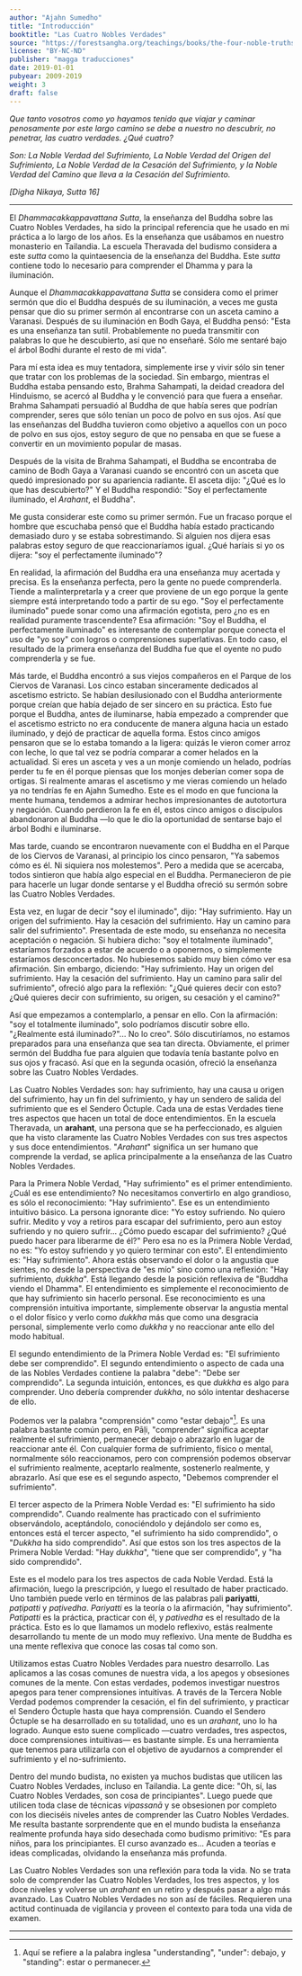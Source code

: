 ```yaml
---
author: "Ajahn Sumedho"
title: "Introducción"
booktitle: "Las Cuatro Nobles Verdades"
source: "https://forestsangha.org/teachings/books/the-four-noble-truths?language=English"
license: "BY-NC-ND"
publisher: "magga traducciones"
date: 2019-01-01
pubyear: 2009-2019
weight: 3
draft: false
---
```


_Que tanto vosotros como yo hayamos tenido que viajar y caminar penosamente por este largo camino se debe a nuestro no descubrir, no penetrar, las cuatro verdades. ¿Qué cuatro?_  

_Son: La Noble Verdad del Sufrimiento, La Noble Verdad del Origen del Sufrimiento, La Noble Verdad de la Cesación del Sufrimiento, y la Noble Verdad del Camino que lleva a la Cesación del Sufrimiento._  

_[Digha Nikaya, *Sutta* 16]_  

---

El *Dhammacakkappavattana* *Sutta*, la enseñanza del Buddha sobre las Cuatro Nobles Verdades, ha sido la principal referencia que he usado en mi práctica a lo largo de los años. Es la enseñanza que usábamos en nuestro monasterio en Tailandia. La escuela Theravada del budismo considera a este *sutta* como la quintaesencia de la enseñanza del Buddha. Este *sutta* contiene todo lo necesario para comprender el Dhamma y para la iluminación.  

Aunque el *Dhammacakkappavattana* *Sutta* se considera como el primer sermón que dio el Buddha después de su iluminación, a veces me gusta pensar que dio su primer sermón al encontrarse con un asceta camino a Varanasi. Después de su iluminación en Bodh Gaya, el Buddha pensó: "Esta es una enseñanza tan sutil. Probablemente no pueda transmitir con palabras lo que he descubierto, así que no enseñaré. Sólo me sentaré bajo el árbol Bodhi durante el resto de mi vida".  

Para mí esta idea es muy tentadora, simplemente irse y vivir sólo sin tener que tratar con los problemas de la sociedad. Sin embargo, mientras el Buddha estaba pensando esto, Brahma Sahampati, la deidad creadora del Hinduismo, se acercó al Buddha y le convenció para que fuera a enseñar. Brahma Sahampati persuadió al Buddha de que había seres que podrían comprender, seres que sólo tenían un poco de polvo en sus ojos. Así que las enseñanzas del Buddha tuvieron como objetivo a aquellos con un poco de polvo en sus ojos, estoy seguro de que no pensaba en que se fuese a convertir en un movimiento popular de masas.  

Después de la visita de Brahma Sahampati, el Buddha se encontraba de camino de Bodh Gaya a Varanasi cuando se encontró con un asceta que quedó impresionado por su apariencia radiante. El asceta dijo: "¿Qué es lo que has descubierto?" Y el Buddha respondió: "Soy el perfectamente iluminado, el *Arahant*, el Buddha".  

Me gusta considerar este como su primer sermón. Fue un fracaso porque el hombre que escuchaba pensó que el Buddha había estado practicando demasiado duro y se estaba sobrestimando. Si alguien nos dijera esas palabras estoy seguro de que reaccionaríamos igual. ¿Qué haríais si yo os dijera: "soy el perfectamente iluminado"?  

En realidad, la afirmación del Buddha era una enseñanza muy acertada y precisa. Es la enseñanza perfecta, pero la gente no puede comprenderla. Tiende a malinterpretarla y a creer que proviene de un ego porque la gente siempre está interpretando todo a partir de su ego. "Soy el perfectamente iluminado" puede sonar como una afirmación egotista, pero ¿no es en realidad puramente trascendente? Esa afirmación: "Soy el Buddha, el perfectamente iluminado" es interesante de contemplar porque conecta el uso de "yo soy" con logros o comprensiones superlativas. En todo caso, el resultado de la primera enseñanza del Buddha fue que el oyente no pudo comprenderla y se fue.  

Más tarde, el Buddha encontró a sus viejos compañeros en el Parque de los Ciervos de Varanasi. Los cinco estaban sinceramente dedicados al ascetismo estricto. Se habían desilusionado con el Buddha anteriormente porque creían que había dejado de ser sincero en su práctica. Esto fue porque el Buddha, antes de iluminarse, había empezado a comprender que el ascetismo estricto no era conducente de manera alguna hacia un estado iluminado, y dejó de practicar de aquella forma. Estos cinco amigos pensaron que se lo estaba tomando a la ligera: quizás le vieron comer arroz con leche, lo que tal vez se podría comparar a comer helados en la actualidad. Si eres un asceta y ves a un monje comiendo un helado, podrías perder tu fe en él porque piensas que los monjes deberían comer sopa de ortigas. Si realmente amaras el ascetismo y me vieras comiendo un helado ya no tendrías fe en Ajahn Sumedho. Este es el modo en que funciona la mente humana, tendemos a admirar hechos impresionantes de autotortura y negación. Cuando perdieron la fe en él, estos cinco amigos o discípulos abandonaron al Buddha —lo que le dio la oportunidad de sentarse bajo el árbol Bodhi e iluminarse.  

Mas tarde, cuando se encontraron nuevamente con el Buddha en el Parque de los Ciervos de Varanasi, al principio los cinco pensaron, "Ya sabemos cómo es él. Ni siquiera nos molestemos". Pero a medida que se acercaba, todos sintieron que había algo especial en el Buddha. Permanecieron de pie para hacerle un lugar donde sentarse y el Buddha ofreció su sermón sobre las Cuatro Nobles Verdades.  

Esta vez, en lugar de decir "soy el iluminado", dijo: "Hay sufrimiento. Hay un origen del sufrimiento. Hay la cesación del sufrimiento. Hay un camino para salir del sufrimiento". Presentada de este modo, su enseñanza no necesita aceptación o negación. Si hubiera dicho: "soy el totalmente iluminado", estaríamos forzados a estar de acuerdo o a oponernos, o simplemente estaríamos desconcertados. No hubiesemos sabido muy bien cómo ver esa afirmación. Sin embargo, diciendo: "Hay sufrimiento. Hay un origen del sufrimiento. Hay la cesación del sufrimiento. Hay un camino para salir del sufrimiento", ofreció algo para la reflexión: "¿Qué quieres decir con esto? ¿Qué quieres decir con sufrimiento, su origen, su cesación y el camino?"  

Así que empezamos a contemplarlo, a pensar en ello. Con la afirmación: "soy el totalmente iluminado", solo podríamos discutir sobre ello. "¿Realmente está iluminado?"... No lo creo". Sólo discutiríamos, no estamos preparados para una enseñanza que sea tan directa. Obviamente, el primer sermón del Buddha fue para alguien que todavía tenía bastante polvo en sus ojos y fracasó. Así que en la segunda ocasión, ofreció la enseñanza sobre las Cuatro Nobles Verdades.  

 Las Cuatro Nobles Verdades son: hay sufrimiento, hay una causa u origen del sufrimiento, hay un fin del sufrimiento, y hay un sendero de salida del sufrimiento que es el Sendero Óctuple. Cada una de estas Verdades tiene tres aspectos que hacen un total de doce entendimientos. En la escuela Theravada, un **arahant**, una persona que se ha perfeccionado, es alguien que ha visto claramente las Cuatro Nobles Verdades con sus tres aspectos y sus doce entendimientos. "*Arahant*" significa un ser humano que comprende la verdad, se aplica principalmente a la enseñanza de las Cuatro Nobles Verdades.  

Para la Primera Noble Verdad, "Hay sufrimiento" es el primer entendimiento. ¿Cuál es ese entendimiento? No necesitamos convertirlo en algo grandioso, es sólo el reconocimiento: "Hay sufrimiento". Ese es un entendimiento intuitivo básico. La persona ignorante dice: "Yo estoy sufriendo. No quiero sufrir. Medito y voy a retiros para escapar del sufrimiento, pero aun estoy sufriendo y no quiero sufrir... ¿Cómo puedo escapar del sufrimiento? ¿Qué puedo hacer para liberarme de él?" Pero esa no es la Primera Noble Verdad, no es: "Yo estoy sufriendo y yo quiero terminar con esto". El entendimiento es: "Hay sufrimiento". Ahora estás observando el dolor o la angustia que sientes, no desde la perspectiva de "es mío" sino como una reflexión: "Hay sufrimiento, *dukkha*". Está llegando desde la posición reflexiva de "Buddha viendo el Dhamma". El entendimiento es simplemente el reconocimiento de que hay sufrimiento sin hacerlo personal. Ese reconocimiento es una comprensión intuitiva importante, simplemente observar la angustia mental o el dolor físico y verlo como *dukkha* más que como una desgracia personal, simplemente verlo como *dukkha* y no reaccionar ante ello del modo habitual.  

El segundo entendimiento de la Primera Noble Verdad es: "El sufrimiento debe ser comprendido". El segundo entendimiento o aspecto de cada una de las Nobles Verdades contiene la palabra "debe": "Debe ser comprendido". La segunda intuición, entonces, es que *dukkha* es algo para comprender. Uno debería comprender *dukkha*, no sólo intentar deshacerse de ello.  

Podemos ver la palabra "comprensión" como "estar debajo"[^1]. Es una palabra bastante común pero, en Pāḷi, "comprender" significa aceptar realmente el sufrimiento, permanecer debajo o abrazarlo en lugar de reaccionar ante él. Con cualquier forma de sufrimiento, físico o mental, normalmente sólo reaccionamos, pero con comprensión podemos observar el sufrimiento realmente, aceptarlo realmente, sostenerlo realmente, y abrazarlo. Así que ese es el segundo aspecto, "Debemos comprender el sufrimiento".  

El tercer aspecto de la Primera Noble Verdad es: "El sufrimiento ha sido comprendido". Cuando realmente has practicado con el sufrimiento observándolo, aceptándolo, conociéndolo y dejándolo ser como es, entonces está el tercer aspecto, "el sufrimiento ha sido comprendido", o "*Dukkha* ha sido comprendido". Así que estos son los tres aspectos de la Primera Noble Verdad: "Hay *dukkha*", "tiene que ser comprendido", y "ha sido comprendido".  

Este es el modelo para los tres aspectos de cada Noble Verdad. Está la afirmación, luego la prescripción, y luego el resultado de haber practicado. Uno también puede verlo en términos de las palabras pali **pariyatti**, *paṭipatti* y *paṭivedha*. *Pariyatti* es la teoría o la afirmación, "hay sufrimiento". *Patipatti* es la práctica, practicar con él, y *pativedha* es el resultado de la práctica. Esto es lo que llamamos un modelo reflexivo, estás realmente desarrollando tu mente de un modo muy reflexivo. Una mente de Buddha es una mente reflexiva que conoce las cosas tal como son.  

Utilizamos estas Cuatro Nobles Verdades para nuestro desarrollo. Las aplicamos a las cosas comunes de nuestra vida, a los apegos y obsesiones comunes de la mente. Con estas verdades, podemos investigar nuestros apegos para tener comprensiones intuitivas. A través de la Tercera Noble Verdad podemos comprender la cesación, el fin del sufrimiento, y practicar el Sendero Óctuple hasta que haya comprensión. Cuando el Sendero Óctuple se ha desarrollado en su totalidad, uno es un *arahant*, uno lo ha logrado. Aunque esto suene complicado —cuatro verdades, tres aspectos, doce comprensiones intuitivas— es bastante simple. Es una herramienta que tenemos para utilizarla con el objetivo de ayudarnos a comprender el sufrimiento y el no-sufrimiento.  

Dentro del mundo budista, no existen ya muchos budistas que utilicen las Cuatro Nobles Verdades, incluso en Tailandia. La gente dice: "Oh, sí, las Cuatro Nobles Verdades, son cosa de principiantes". Luego puede que utilicen toda clase de técnicas *vipassanā* y se obsesionen por completo con los dieciséis niveles antes de comprender las Cuatro Nobles Verdades. Me resulta bastante sorprendente que en el mundo budista la enseñanza realmente profunda haya sido desechada como budismo primitivo: "Es para niños, para los principiantes. El curso avanzado es... Acuden a teorías e ideas complicadas, olvidando la enseñanza más profunda.  

Las Cuatro Nobles Verdades son una reflexión para toda la vida. No se trata solo de comprender las Cuatro Nobles Verdades, los tres aspectos, y los doce niveles y volverse un *arahant* en un retiro y después pasar a algo más avanzado. Las Cuatro Nobles Verdades no son así de fáciles. Requieren una actitud continuada de vigilancia y proveen el contexto para toda una vida de examen.  

---  

[^1]: Aquí se refiere a la palabra inglesa "understanding", "under": debajo, y "standing": estar o permanecer.
